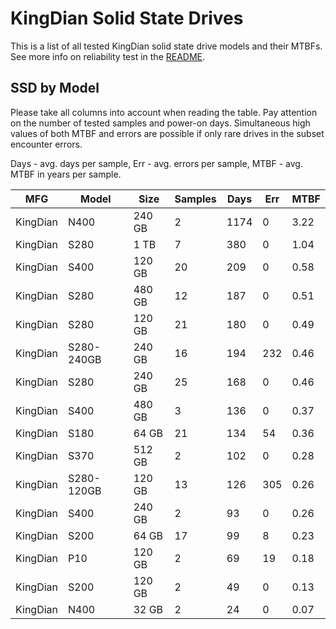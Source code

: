 KingDian Solid State Drives
===========================

This is a list of all tested KingDian solid state drive models and their MTBFs. See
more info on reliability test in the [README](https://github.com/linuxhw/SMART).

SSD by Model
------------

Please take all columns into account when reading the table. Pay attention on the
number of tested samples and power-on days. Simultaneous high values of both MTBF
and errors are possible if only rare drives in the subset encounter errors.

Days - avg. days per sample,
Err  - avg. errors per sample,
MTBF - avg. MTBF in years per sample.

| MFG       | Model              | Size   | Samples | Days  | Err   | MTBF |
|-----------|--------------------|--------|---------|-------|-------|------|
| KingDian  | N400               | 240 GB | 2       | 1174  | 0     | 3.22   |
| KingDian  | S280               | 1 TB   | 7       | 380   | 0     | 1.04   |
| KingDian  | S400               | 120 GB | 20      | 209   | 0     | 0.58   |
| KingDian  | S280               | 480 GB | 12      | 187   | 0     | 0.51   |
| KingDian  | S280               | 120 GB | 21      | 180   | 0     | 0.49   |
| KingDian  | S280-240GB         | 240 GB | 16      | 194   | 232   | 0.46   |
| KingDian  | S280               | 240 GB | 25      | 168   | 0     | 0.46   |
| KingDian  | S400               | 480 GB | 3       | 136   | 0     | 0.37   |
| KingDian  | S180               | 64 GB  | 21      | 134   | 54    | 0.36   |
| KingDian  | S370               | 512 GB | 2       | 102   | 0     | 0.28   |
| KingDian  | S280-120GB         | 120 GB | 13      | 126   | 305   | 0.26   |
| KingDian  | S400               | 240 GB | 2       | 93    | 0     | 0.26   |
| KingDian  | S200               | 64 GB  | 17      | 99    | 8     | 0.23   |
| KingDian  | P10                | 120 GB | 2       | 69    | 19    | 0.18   |
| KingDian  | S200               | 120 GB | 2       | 49    | 0     | 0.13   |
| KingDian  | N400               | 32 GB  | 2       | 24    | 0     | 0.07   |
